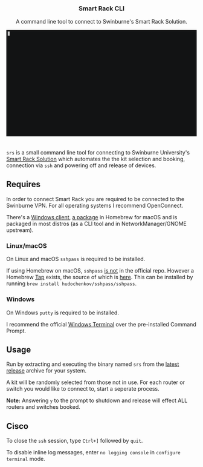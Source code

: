 <div align="center">
<p align="center">
  <p align="center">
    <h3 align="center">Smart Rack CLI</h3>
    <p align="center">
      A command line tool to connect to Swinburne's Smart Rack Solution.
    </p>
  </p>
</p>
<img src="img/preview.gif"/>
</div>
<br>

`srs` is a small command line tool for connecting to Swinburne University's [Smart Rack Solution](https://smartrack.ict.swin.edu.au/) which automates the the kit selection and booking, connection via `ssh` and powering off and release of devices.

## Requires

In order to connect Smart Rack you are required to be connected to the Swinburne VPN. For all operating systems I recommend OpenConnect.

There's a [Windows client](https://openconnect.github.io/openconnect-gui/), [a package](https://formulae.brew.sh/formula/openconnect) in Homebrew for macOS and is packaged in most distros (as a CLI tool and in NetworkManager/GNOME upstream).

### Linux/macOS

On Linux and macOS `sshpass` is required to be installed.

If using Homebrew on macOS, `sshpass` [is not](https://github.com/Homebrew/brew/commit/04dfdd972c7fca25e86e9e2ff7767b9f5b789f20) in the official repo. However a Homebrew [Tap](https://docs.brew.sh/Taps) exists, the source of which is [here](https://github.com/hudochenkov/homebrew-sshpass/blob/master/sshpass.rb). This can be installed by running `brew install hudochenkov/sshpass/sshpass`.

### Windows

On Windows `putty` is required to be installed.

I recommend the official [Windows Terminal](https://github.com/microsoft/terminal) over the pre-installed Command Prompt.

## Usage

Run by extracting and executing the binary named `srs` from the [latest release](https://github.com/losuler/smart-rack-cli/releases/latest) archive for your system.

A kit will be randomly selected from those not in use. For each router or switch you would like to connect to, start a seperate process.

**Note:** Answering `y` to the prompt to shutdown and release will effect ALL routers and switches booked.

## Cisco

To close the `ssh` session, type `Ctrl+]` followed by `quit`.

To disable inline log messages, enter `no logging console` in `configure terminal` mode.
